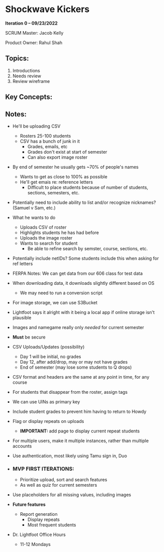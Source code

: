 # Shockwave Kickers
**Iteration 0 – 09/23/2022**

SCRUM Master: Jacob Kelly

Product Owner: Rahul Shah

## Topics:
1. Introductions
2. Needs review
3. Review wireframe

## Key Concepts:


## Notes:
- He'll be uploading CSV
  - Rosters 25-100 students
  - CSV has a bunch of junk in it
      - Grades, emails, etc
      - Grades don't exist at start of semester
    - Can also export image roster
- By end of semester he usually gets ~70% of people's names
  - Wants to get as close to 100% as possible
  - He'll get emais re: reference letters
    - Difficult to place students because of number of students, sections, semesters, etc.
- Potentially need to include ability to list and/or recognize nicknames? (Samuel v Sam, etc.)

- What he wants to do
  - Uploads CSV of roster
  - Highlights students he has had before
  - Uploads the image roster
  - Wants to search for student
    - Be able to refine search by semster, course, sections, etc.


- Potentially include netIDs? Some students include this when asking for ref letters  

- FERPA Notes: We can get data from our 606 class for test data

- When downloading data, it downloads slightly different based on OS
  - We may need to run a conversion script


- For image storage, we can use S3Bucket

- Lightfoot says it alright with it being a local app if online storage isn't plausible

- Images and namegame really only <i>needed</i> for current semester

- <b>Must</b> be secure

- CSV Uploads/Updates (possibility)
  - Day 1 will be initial, no grades
  - Day 12, after add/drop, may or may not have grades
  - End of semester (may lose some students to Q drops)

- CSV format and headers are the same at any point in time, for any course

- For students that disappear from the roster, assign tags

- We can use UINs as primary key

- Include student grades to prevent him having to return to Howdy

- Flag or display repeats on uploads
  - <b>IMPORTANT: </b> add page to display current repeat students

- For multiple users, make it multiple instances, rather than multiple accounts

- Use authentication, most likely using Tamu sign in, Duo

- ### MVP FIRST ITERATIONS: ### 
  - Prioritize upload, sort and search features
  - As well as quiz for current semesters

- Use placeholders for all missing values, including images

- <b>Future features</b>
  - Report generation
    - Display repeats
    - Most frequent students

- Dr. Lightfoot Office Hours
  - 11-12 Mondays